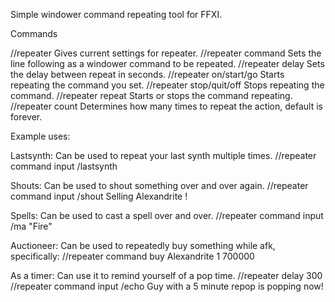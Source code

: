 Simple windower command repeating tool for FFXI.

Commands

//repeater					      Gives current settings for repeater.
//repeater command        Sets the line following as a windower command to be repeated.
//repeater delay			    Sets the delay between repeat in seconds.
//repeater on/start/go    Starts repeating the command you set.
//repeater stop/quit/off	Stops repeating the command.
//repeater repeat			    Starts or stops the command repeating.
//repeater count			    Determines how many times to repeat the action, default is forever.

Example uses:

Lastsynth: Can be used to repeat your last synth multiple times.
//repeater command input /lastsynth

Shouts: Can be used to shout something over and over again.
//repeater command input /shout Selling Alexandrite <pos>!

Spells: Can be used to cast a spell over and over.
//repeater command input /ma "Fire" <t>

Auctioneer: Can be used to repeatedly buy something while afk, specifically:
//repeater command buy Alexandrite 1 700000

As a timer: Can use it to remind yourself of a pop time.
//repeater delay 300
//repeater command input /echo Guy with a 5 minute repop is popping now!
